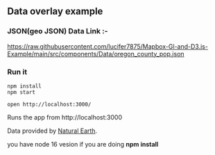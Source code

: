 Data overlay example
---

### JSON(geo JSON) Data Link :- 
https://raw.githubusercontent.com/lucifer7875/Mapbox-Gl-and-D3.js-Example/main/src/components/Data/oregon_county_pop.json

### Run it

    npm install
    npm start

    open http://localhost:3000/

Runs the app from http://localhost:3000

Data provided by [Natural Earth](http://www.naturalearthdata.com/).
    <p>
      you have node 16 vesion if you are doing <strong>npm install</strong>
    </p>
